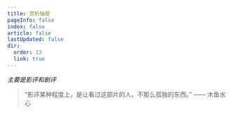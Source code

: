 ```yaml
---
title: 赏析抽屉
pageInfo: false
index: false
article: false
lastUpdated: false
dir:
  order: 13
  link: true
---
```


*主要是影评和剧评*

> “影评某种程度上，是让看过这部片的人，不那么孤独的东西。” —— 木鱼水心

<Catalog />